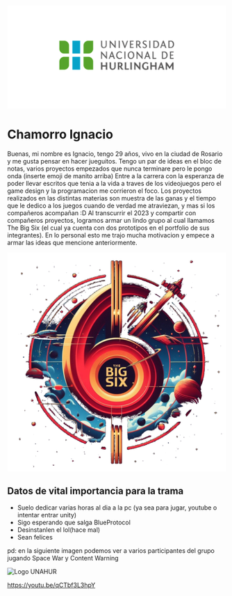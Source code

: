 ![Logo UNAHUR](./assets/UNAHUR.png)

# Chamorro Ignacio
Buenas, mi nombre es Ignacio, tengo 29 años, vivo en la ciudad de Rosario y me gusta pensar en hacer jueguitos.
Tengo un par de ideas en el bloc de notas, varios proyectos empezados que nunca terminare pero le pongo onda (inserte emoji de manito arriba)
Entre a la carrera con la esperanza de poder llevar escritos que tenia a la vida a traves de los videojuegos pero el game design y la programacion me corrieron el foco.
Los proyectos realizados en las distintas materias son muestra de las ganas y el tiempo que le dedico a los juegos cuando de verdad me atraviezan, y mas si los compañeros acompañan :D
Al transcurrir el 2023 y compartir con compañeros proyectos, logramos armar un lindo grupo al cual llamamos The Big Six (el cual ya cuenta con dos prototipos en el portfolio de sus integrantes).
En lo personal esto me trajo mucha motivacion y empece a armar las ideas que mencione anteriormente.

![Logo UNAHUR](./assets/TheBigSix.png)

## Datos de vital importancia para la trama
* Suelo dedicar varias horas al dia a la pc (ya sea para jugar, youtube o intentar entrar unity)
* Sigo esperando que salga BlueProtocol
* Desinstanlen el lol(hace mal)
* Sean felices

pd: en la siguiente imagen podemos ver a varios participantes del grupo jugando Space War y Content Warning

![Logo UNAHUR](./assets/SpaceWar.png)

https://youtu.be/qCTbf3L3hpY